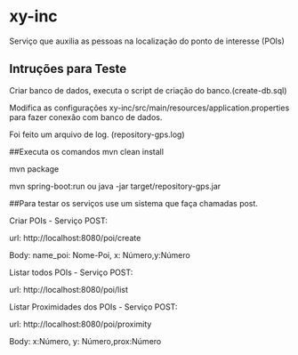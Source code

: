 # xy-inc

Serviço que auxilia as pessoas na localização do ponto de interesse (POIs)

## Intruções para Teste

Criar banco de dados, executa o script de criação do banco.(create-db.sql)

Modifica as configurações xy-inc/src/main/resources/application.properties para fazer conexão com banco de dados.

Foi feito um arquivo de log. (repository-gps.log)

##Executa os comandos
mvn clean install

mvn package

mvn spring-boot:run ou java -jar target/repository-gps.jar

##Para testar os serviços use um sistema que faça chamadas post.

Criar POIs - Serviço POST:

url: http://localhost:8080/poi/create

Body: name_poi: Nome-Poi, x: Número,y:Número

  
Listar todos POIs - Serviço POST:

url: http://localhost:8080/poi/list

    
Listar Proximidades dos POIs - Serviço POST:

url: http://localhost:8080/poi/proximity

Body: x:Número, y: Número,prox:Número
  
